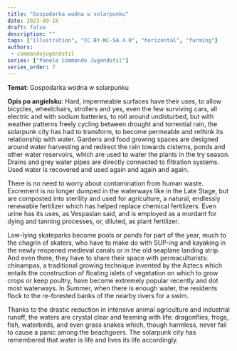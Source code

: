 ```yaml
---
title: "Gospodarka wodna w solarpunku"
date: 2023-09-16
draft: false
description: ""
tags: ["illustration", "CC BY-NC-SA 4.0", "horizontal", "farming"]
authors:
 - commandojugendstil
series: ["Panele Commando Jugendstil"]
series_order: 7
---
```


**Temat**: 
Gospodarka wodna w solarpunku

**Opis po angielsku**:
Hard, impermeable surfaces have their uses, to allow bicycles, wheelchairs, strollers and yes, even the few surviving cars, all electric and with sodium batteries, to roll around undisturbed, but with weather patterns freely cycling between drought and torrential rain, the solarpunk city has had to transform, to become permeable and rethink its relationship with water.
Gardens and food growing spaces are designed around water harvesting and redirect the rain towards cisterns, ponds and other water reservoirs, which are used to water the plants in the try season. Drains and grey water pipes are directly connected to filtration systems. Used water is recovered and used again and again and again.

There is no need to worry about contamination from human waste. Excrement is no longer dumped in the waterways like in the Late Stage, but are composted into sterility and used for agriculture, a natural, endlessly renewable fertilizer which has helped replace chemical fertilizers. Even urine has its uses, as Vespasian said, and is employed as a mordant for dying and tanning processes, or, diluted, as plant fertilizer.

Low-lying skateparks become pools or ponds for part of the year, much to the chagrin of skaters, who have to make do with SUP-ing and kayaking in the newly reopened medieval canals or in the old seaplane landing strip. And even there, they have to share their space with permaculturists: chinampas, a traditional growing technique invented by the Aztecs which entails the construction of floating islets of vegetation on which to grow crops or keep poultry, have become extremely popular recently and dot most waterways.
In Summer, when there is enough water, the residents flock to the re-forested banks of the nearby rivers for a swim.

Thanks to the drastic reduction in intensive animal agriculture and industrial runoff, the waters are crystal clear and teeming with life: dragonflies, frogs, fish, waterbirds, and even grass snakes which, though harmless, never fail to cause a panic among the beachgoers.
The solarpunk city has remembered that water is life and lives its life accordingly.

